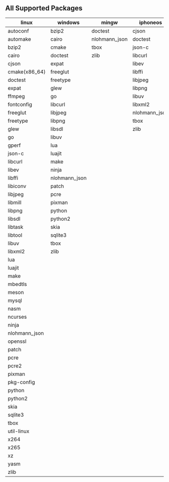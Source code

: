 ## All Supported Packages

|linux|windows|mingw|iphoneos|macosx|android|
|-----|-------|-----|--------|------|-------|
|autoconf|bzip2|doctest|cjson|autoconf|cjson||
|automake|cairo|nlohmann_json|doctest|automake|doctest||
|bzip2|cmake|tbox|json-c|bzip2|json-c||
|cairo|doctest|zlib|libcurl|cairo|libjpeg||
|cjson|expat||libev|cjson|libpng||
|cmake(x86_64)|freeglut||libffi|cmake|libuv||
|doctest|freetype||libjpeg|doctest|libxml2||
|expat|glew||libpng|expat|lua||
|ffmpeg|go||libuv|ffmpeg|nlohmann_json||
|fontconfig|libcurl||libxml2|fontconfig|tbox||
|freeglut|libjpeg||nlohmann_json|freetype|zlib||
|freetype|libpng||tbox|glew|||
|glew|libsdl||zlib|go|||
|go|libuv|||gperf|||
|gperf|lua|||json-c|||
|json-c|luajit|||libcurl|||
|libcurl|make|||libev|||
|libev|ninja|||libffi|||
|libffi|nlohmann_json|||libiconv|||
|libiconv|patch|||libjpeg|||
|libjpeg|pcre|||libmill|||
|libmill|pixman|||libpng|||
|libpng|python|||libsdl|||
|libsdl|python2|||libtask|||
|libtask|skia|||libtool|||
|libtool|sqlite3|||libuv|||
|libuv|tbox|||libxml2|||
|libxml2|zlib|||lua|||
|lua||||luajit|||
|luajit||||make|||
|make||||mbedtls|||
|mbedtls||||meson|||
|meson||||mysql|||
|mysql||||nasm|||
|nasm||||ncurses|||
|ncurses||||ninja|||
|ninja||||nlohmann_json|||
|nlohmann_json||||openssl|||
|openssl||||patch|||
|patch||||pcre|||
|pcre||||pcre2|||
|pcre2||||pixman|||
|pixman||||pkg-config|||
|pkg-config||||python|||
|python||||python2|||
|python2||||skia|||
|skia||||sqlite3|||
|sqlite3||||tbox|||
|tbox||||util-linux|||
|util-linux||||x264|||
|x264||||x265|||
|x265||||xz|||
|xz||||yasm|||
|yasm||||zlib|||
|zlib|||||||
